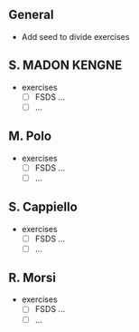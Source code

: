 ## General

* Add seed to divide exercises

## S. MADON KENGNE

* exercises
  * [ ] FSDS ...
  * [ ] ...

## M. Polo

* exercises
  * [ ] FSDS ...
  * [ ] ...

## S. Cappiello

* exercises
  * [ ] FSDS ...
  * [ ] ...

## R. Morsi

* exercises
  * [ ] FSDS ...
  * [ ] ...
